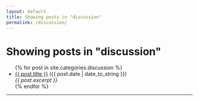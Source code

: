 ```yaml
---
layout: default
title: Showing posts in "discussion"
permalink: /discussion/
---
```


<h1>Showing posts in "discussion"</h1>

<ul>
  {% for post in site.categories.discussion %}
    <li><a href="/food{{ post.url }}">{{ post.title }}</a> ({{ post.date | date_to_string }})<br>
      <i>{{ post.excerpt }}</i>
    </li>
  {% endfor %}
</ul>
<hr>
